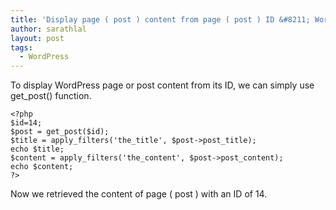 ```yaml
---
title: 'Display page ( post ) content from page ( post ) ID &#8211; WordPress'
author: sarathlal
layout: post
tags:
  - WordPress
---
```

To display WordPress page or post content from its ID, we can simply use get_post() function.

	<?php
	$id=14;
	$post = get_post($id);
	$title = apply_filters('the_title', $post->post_title);
	echo $title;
	$content = apply_filters('the_content', $post->post_content);
	echo $content;
	?>

Now we retrieved the content of page ( post ) with an ID of 14.
